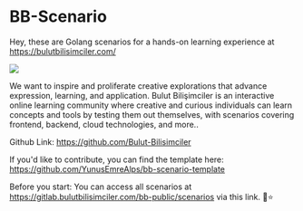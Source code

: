 # BB-Scenario

Hey, these are Golang scenarios for a hands-on learning experience at https://bulutbilisimciler.com/

![](https://bulutbilisimciler.com/brand/horizontal/bb_original.svg)

We want to inspire and proliferate creative explorations that advance expression, learning, and application. Bulut Bilişimciler is an interactive online learning community where creative and curious individuals can learn concepts and tools by testing them out themselves, with scenarios covering frontend, backend, cloud technologies, and more..

Github Link: https://github.com/Bulut-Bilisimciler

If you'd like to contribute, you can find the template here: https://github.com/YunusEmreAlps/bb-scenario-template

Before you start: You can access all scenarios at https://gitlab.bulutbilisimciler.com/bb-public/scenarios via this link. 🎉⭐